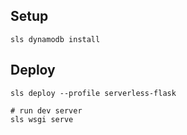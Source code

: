 ## Setup
```
sls dynamodb install
```

## Deploy

```
sls deploy --profile serverless-flask

# run dev server
sls wsgi serve
```

